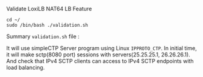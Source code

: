 

Validate LoxiLB NAT64 LB Feature

```
cd ~/
sudo /bin/bash ./validation.sh
```

Summary `validation.sh` file :

It will use simpleCTP Server program using Linux `IPPROTO_CTP`. In initial time, it will make sctp(8080 port) sessions with servers(25.25.25.1, 26.26.26.1). And check that IPv4 SCTP clients can access to IPv4 SCTP endpoints with load balancing.

